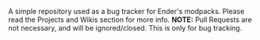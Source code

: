 A simple repository used as a bug tracker for Ender's modpacks. Please read the Projects and Wikis section 
for more info. **NOTE:** Pull Requests are not necessary, and will be ignored/closed. This is only for bug tracking.
